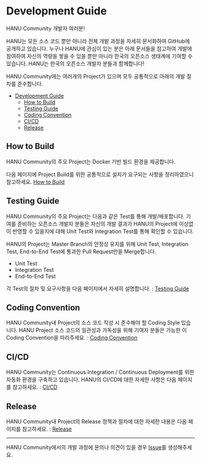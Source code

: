# Development Guide

HANU Community 개발자 여러분! 

HANU는 모든 소스 코드 뿐만 아니라 전체 개발 과정을 자세히 문서화하여 GitHub에 공개하고 있습니다. 누구나 HANU에 관심이 있는 분은 아래 문서들을 참고하여 개발에 참여하여 자신의 역량을 쌓을 수 있을 뿐만 아니라 한국의 오픈소스 생태계에 기여할 수 있습니다. HANU는 한국의 오픈소스 개발자 분들과 함께합니다!

HANU Community에는 여러개의 Project가 있으며 모두 공통적으로 아래의 개발 절차를 준수합니다.  

- [Development Guide](#development-guide)
  - [How to Build](#how-to-build)
  - [Testing Guide](#testing-guide)
  - [Coding Convention](#coding-convention)
  - [CI/CD](#cicd)
  - [Release](#release)

## How to Build

HANU Community의 주오 Project는 Docker 기반 빌드 환경을 제공합니다. 

다음 페이지에 Project Build를 위한 공통적으로 설치가 요구되는 사항을 정리하였으니 참고하세요. [How to Build](./build.md)

## Testing Guide

HANU Community의 주요 Project는 다음과 같은 Test를 통해 개발/배포합니다. 기여를 준비하는 오픈소스 개발자 분들은 자신의 개발 결과가 HANU의 Project에 이상없이 반영할 수 있을지에 대해 Unit Test와 Integration Test를 통해 확인할 수 있습니다. 

HANU의 Project는 Master Branch의 안정성 유지를 위해 Unit Test, Integration Test, End-to-End Test에 통과한 Pull Request만을 Merge합니다.

* Unit Test
* Integration Test
* End-to-End Test

각 Test의 절차 및 요구사항을 다음 페이지에서 자세히 설명합니다. : [Testing Guide](test.md)


## Coding Convention

HANU Community내 Project의 소스 코드 작성 시 준수해야 할 Coding Style 있습니다. HANU Project 소스 코드의 일관성과 가독성을 위해 기여자 분들은 가능한 이 Coding Convention을 따라주세요. : [Coding Convention](coding-convention.md)


## CI/CD

HANU Community는 Continuous Integration / Continuous Deployment를 위한 자동화 환경을 구축하고 있습니다. HANU의 CI/CD에 대한 자세한 사항은 다음 페이지를 참고하세요. : [CI/CD](ci-cd.md)


## Release

HANU Community내 Project의 Release 정책과 절차에 대한 자세한 내용은 다음 페이지를 참고하세요. : [Release](release.md)

---

HANU Community에서의 개발 과정에 문의나 의견이 있을 경우 [Issue](https://github.com/openinfradev/community/issues/new)를 생성해주세요. 
